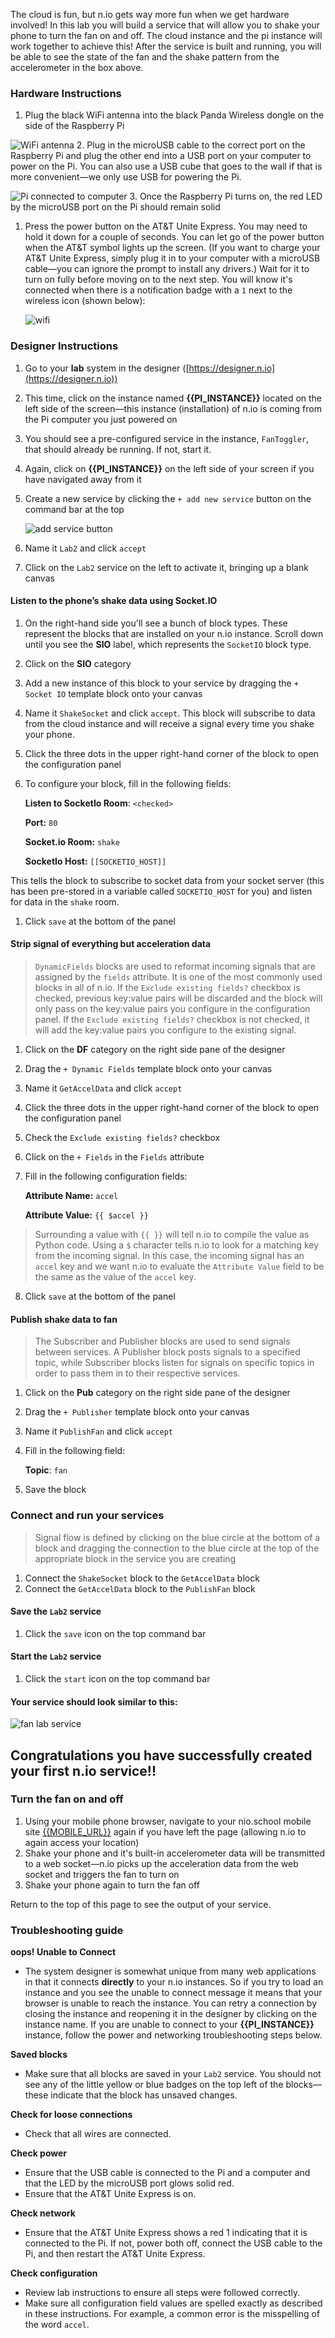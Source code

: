 The cloud is fun, but n.io gets way more fun when we get hardware involved! In this lab you will build a service that will allow you to shake your phone to turn the fan on and off. The cloud instance and the pi instance will work together to achieve this! After the service is built and running, you will be able to see the state of the fan and the shake pattern from the accelerometer in the box above.

### Hardware Instructions
1. Plug the black WiFi antenna into the black Panda Wireless dongle on the side of the Raspberry Pi

![WiFi antenna](./img/instructions/panda.jpg)
2. Plug in the microUSB cable to the correct port on the Raspberry Pi and plug the other end into a USB port on your computer to power on the Pi. You can also use a USB cube that goes to the wall if that is more convenient—we only use USB for powering the Pi.


![Pi connected to computer](./img/instructions/pi.jpg)
3. Once the Raspberry Pi turns on, the red LED by the microUSB port on the Pi should remain solid

1. Press the power button on the AT&T Unite Express. You may need to hold it down for a couple of seconds. You can let go of the power button when the AT&T symbol lights up the screen. (If you want to charge your AT&T Unite Express, simply plug it in to your computer with a microUSB cable—you can ignore the prompt to install any drivers.) Wait for it to turn on fully before moving on to the next step. You will know it's connected when there is a notification badge with a `1` next to the wireless icon (shown below):

     ![wifi](./img/instructions/att-express.png)
     <!-- Add up close image of screen -> image of one device connected -->

### Designer Instructions
1. Go to your **lab** system in the designer ([https://designer.n.io](https://designer.n.io))
1. This time, click on the instance named **{{PI_INSTANCE}}** located on the left side of the screen—this instance (installation) of n.io is coming from the Pi computer you just powered on
1. You should see a pre-configured service in the instance, `FanToggler`, that should already be running. If not, start it.
1. Again, click on **{{PI_INSTANCE}}** on the left side of your screen if you have navigated away from it
1. Create a new service by clicking the `+ add new service` button on the command bar at the top

     ![add service button](./img/instructions/add-service.png)

1. Name it `Lab2` and click `accept`
1. Click on the `Lab2` service on the left to activate it, bringing up a blank canvas

#### Listen to the phone’s shake data using Socket.IO

1. On the right-hand side you'll see a bunch of block types. These represent the blocks that are installed on your n.io instance. Scroll down until you see the **SIO** label, which represents the `SocketIO` block type.
1. Click on the **SIO** category
1. Add a new instance of this block to your service by dragging the `+ Socket IO` template block onto your canvas
1. Name it `ShakeSocket` and click `accept`. This block will subscribe to data from the cloud instance and will receive a signal every time you shake your phone.

1. Click the three dots in the upper right-hand corner of the block to open the configuration panel

1. To configure your block, fill in the following fields:

     **Listen to SocketIo Room**: `<checked>`

     **Port:** `80`

     **Socket.io Room:** `shake`

     **SocketIo Host:** `[[SOCKETIO_HOST]]`

  This tells the block to subscribe to socket data from your socket server (this has been pre-stored in a variable called `SOCKETIO_HOST` for you) and listen for data in the `shake` room.

1. Click `save` at the bottom of the panel

#### Strip signal of everything but acceleration data
>`DynamicFields` blocks are used to reformat incoming signals that are assigned by the `fields` attribute. It is one of the most commonly used blocks in all of n.io. If the `Exclude existing fields?` checkbox is checked, previous key:value pairs will be discarded and the block will only pass on the key:value pairs you configure in the configuration panel. If the `Exclude existing fields?` checkbox is not checked, it will add the key:value pairs you configure to the existing signal.

  1. Click on the **DF** category on the right side pane of the designer
  1. Drag the `+ Dynamic Fields` template block onto your canvas
  1. Name it `GetAccelData` and click `accept`
  1. Click the three dots in the upper right-hand corner of the block to open the configuration panel
  1. Check the `Exclude existing fields?` checkbox
  1. Click on the `+ Fields` in the `Fields` attribute
  1. Fill in the following configuration fields:

       **Attribute Name:** `accel`

       **Attribute Value:** `{{ $accel }}`
  >Surrounding a value with `{{ }}` will tell n.io to compile the value as Python code. Using a `$` character tells n.io to look for a matching key from the incoming signal. In this case, the incoming signal has an `accel` key and we want n.io to evaluate the `Attribute Value` field to be the same as the value of the `accel` key.

  8. Click `save` at the bottom of the panel

#### Publish shake data to fan
>The Subscriber and Publisher blocks are used to send signals between services. A Publisher block posts signals to a specified topic, while Subscriber blocks listen for signals on specific topics in order to pass them in to their respective services.

  1. Click on the **Pub** category on the right side pane of the designer
  1. Drag the `+ Publisher` template block onto your canvas
  1. Name it `PublishFan` and click `accept`
  1. Fill in the following field:

       **Topic**: `fan`
  6. Save the block

### Connect and run your services
>Signal flow is defined by clicking on the blue circle at the bottom of a block and dragging the connection to the blue circle at the top of the appropriate block in the service you are creating

1. Connect the `ShakeSocket` block to the `GetAccelData` block
1. Connect the `GetAccelData` block to the `PublishFan` block

#### Save the `Lab2` service

1. Click the `save` icon on the top command bar

#### Start the `Lab2` service

1. Click the `start` icon on the top command bar

#### Your service should look similar to this:

![fan lab service](./img/instructions/fan-service.png)

## Congratulations you have successfully created your first n.io service!!

### Turn the fan on and off

1. Using your mobile phone browser, navigate to your nio.school mobile site [{{MOBILE_URL}}]({{MOBILE_URL}}) again if you have left the page (allowing n.io to again access your location)
1. Shake your phone and it's built-in accelerometer data will be transmitted to a web socket—n.io picks up the acceleration data from the web socket and triggers the fan to turn on
1. Shake your phone again to turn the fan off

Return to the top of this page to see the output of your service.

### Troubleshooting guide

**oops! Unable to Connect**
* The system designer is somewhat unique from many web applications in that it connects **directly** to your n.io instances. So if you try to load an instance and you see the unable to connect message it means that your browser is unable to reach the instance. You can retry a connection by closing the instance and reopening it in the designer by clicking on the instance name. If you are unable to connect to your **{{PI_INSTANCE}}** instance, follow the power and networking troubleshooting steps below.

**Saved blocks**
* Make sure that all blocks are saved in your `Lab2` service. You should not see any of the little yellow or blue badges on the top left of the blocks—these indicate that the block has unsaved changes.

**Check for loose connections**
* Check that all wires are connected.

**Check power**
* Ensure that the USB cable is connected to the Pi and a computer and that the LED by the microUSB port glows solid red.
* Ensure that the AT&T Unite Express is on.

**Check network**
* Ensure that the AT&T Unite Express shows a red 1 indicating that it is connected to the Pi. If not, power both off, connect the USB cable to the Pi, and then restart the AT&T Unite Express.

**Check configuration**
* Review lab instructions to ensure all steps were followed correctly.
* Make sure all configuration field values are spelled exactly as described in these instructions. For example, a common error is the misspelling of the word `accel`.
